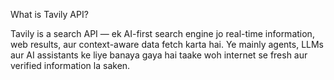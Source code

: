 What is Tavily API?

Tavily is a search API — ek AI-first search engine jo real-time information,
web results, aur context-aware data fetch karta hai. Ye mainly agents,
LLMs aur AI assistants ke liye banaya gaya hai taake 
woh internet se fresh aur verified information la saken.
